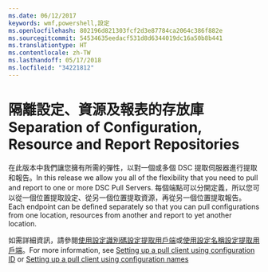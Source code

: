 ```yaml
---
ms.date: 06/12/2017
keywords: wmf,powershell,設定
ms.openlocfilehash: 802196d821303fcf2d3e87784ca2064c386f882e
ms.sourcegitcommit: 54534635eedacf531d8d6344019dc16a50b8b441
ms.translationtype: HT
ms.contentlocale: zh-TW
ms.lasthandoff: 05/17/2018
ms.locfileid: "34221812"
---
```

# <a name="separation-of-configuration-resource-and-report-repositories"></a><span data-ttu-id="e4b4f-102">隔離設定、資源及報表的存放庫</span><span class="sxs-lookup"><span data-stu-id="e4b4f-102">Separation of Configuration, Resource and Report Repositories</span></span>

<span data-ttu-id="e4b4f-103">在此版本中我們讓您擁有所需的彈性，以對一個或多個 DSC 提取伺服器進行提取和報告。</span><span class="sxs-lookup"><span data-stu-id="e4b4f-103">In this release we allow you all of the flexibility that you need to pull and report to one or more DSC Pull Servers.</span></span> <span data-ttu-id="e4b4f-104">每個端點可以分開定義，所以您可以從一個位置提取設定、從另一個位置提取資源，再從另一個位置提取報告。</span><span class="sxs-lookup"><span data-stu-id="e4b4f-104">Each endpoint can be defined separately so that you can pull configurations from one location, resources from another and report to yet another location.</span></span>

<span data-ttu-id="e4b4f-105">如需詳細資訊，請參閱[使用設定識別碼設定提取用戶端](https://msdn.microsoft.com/powershell/dsc/pullclientconfigid)或[使用設定名稱設定提取用戶端](https://msdn.microsoft.com/powershell/dsc/pullclientconfignames)。</span><span class="sxs-lookup"><span data-stu-id="e4b4f-105">For more information, see [Setting up a pull client using configuration ID](https://msdn.microsoft.com/powershell/dsc/pullclientconfigid) or [Setting up a pull client using configuration names](https://msdn.microsoft.com/powershell/dsc/pullclientconfignames)</span></span>
